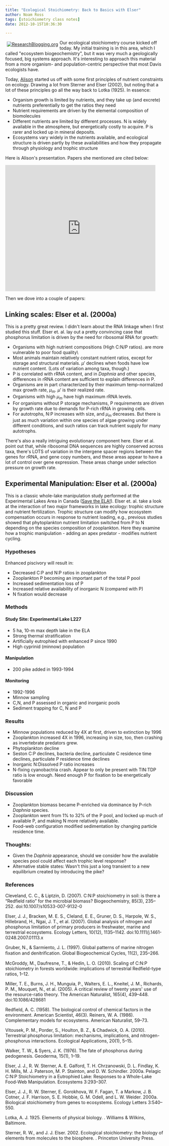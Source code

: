 ```yaml
---
title: "Ecological Stoichiometry: Back to Basics with Elser"
author: Noam Ross
tags: [stoichiometry class notes]
date: 2012-10-15T10:36:30

--- 
```



<span style="float: left; padding: 5px;"><a href="http://www.researchblogging.org"><img alt="ResearchBlogging.org" src="http://www.researchblogging.org/public/citation_icons/rb2_large_gray.png" style="border:0;"/></a></span>Our
ecological stoichiometry course kicked off today. My initial training is
in this area, which I called "ecosystem biogeochemistry", but it was
very much a geologically focused, big systems approach. It's interesting
to approach this material from a more organism- and population-centric
perspective that most Davis ecologists have.

Today, [Alison](http://www.researchgate.net/profile/Alison_Marklein/)
started us off with some first principles of nutrient constraints on
ecology. Drawing a lot from Sterner and Elser (2002), but noting that a
lot of these principles go all the way back to Lotka (1925). In essence:

-   Organism growth is limited by nutrients, and they take up (and
    excrete) nutrients preferentially to get the ratios they need
-   Nutrient requirements are driven by the elemental composition of
    biomolecules
-   Different nutrients are limited by different processes. N is widely
    available in the atmosphere, but energetically costly to acquire. P
    is rarer and locked up in mineral deposits.
-   Ecosystems vary widely in the nutrients available, and ecological
    structure is driven partly by these availabilities and how they
    propagate through physiology and trophic structure

Here is Alison's presentation. Papers she mentioned are cited below:

<iframe src="http://www.slideshare.net/slideshow/embed_code/14790213" width="476" height="400" frameborder="0" marginwidth="0" marginheight="0" scrolling="no"></iframe>

Then we dove into a couple of papers:

Linking scales: Elser et al. (2000a)
------------------------------------

This is a pretty great review. I didn't learn about the RNA linkage when
I first studied this stuff. Elser et. al. lay out a pretty convincing
case that phosphorus limitation is driven by the need for ribosomal RNA
for growth:

-   Organisms with high nutrient compositions (High C:N/P ratios). are
    more vulnerable to poor food quality\
-   Most animals maintain relatively constant nutrient ratios, except
    for storage and structural materials. $\mu'$ declines when foods
    have low nutrient content. (Lots of variation among taxa, though.)
-   P is correlated with rRNA content, and in *Daphnia* and other
    species, differences in rRNA content are sufficient to explain
    differences in P.
-   Organisms are in part characterized by their maximum temp-normalized
    max growth rate, $\mu_m$. $\mu'$ is their realized rate.
-   Organisms with high $\mu_m$ have high maximum rRNA levels.
-   For organisms without P storage mechanisms, P requirements are
    driven by growth rate due to demands for P-rich rRNA in growing
    cells.
-   For autotrophs, N:P increases with size, and $\mu_m$ decreases. But
    there is just as much variation within one species of algae growing
    under different conditions, and such ratios can track nutrient
    supply for many autotrophs.

There's also a really intriguing evolutionary component here. Elser et
al. point out that, while ribosomal DNA sequences are highly conserved
across taxa, there's LOTS of variation in the intergene spacer regions
between the genes for rRNA, and gene copy numbers, and these areas
appear to have a lot of control over gene expression. These areas change
under selection pressure on growth rate.

Experimental Manipulation: Elser et al. (2000a)
-----------------------------------------------

This is a classic whole-lake manipulation study performed at the
Experimental Lakes Area in Canada ([Save the
ELA!](http://saveela.org/)). Elser et. al. take a look at the
interaction of two major frameworks in lake ecology: trophic structure
and nutrient fertilization. Trophic structure can modify how ecosystem
compensation occurs in response to nutrient loading, e.g., previous
studies showed that phytoplankton nutrient limitation switched from P to
N depending on the species composition of zooplankton. Here they examine
how a trophic manipulation - adding an apex predator - modifies nutrient
cycling.

### Hypotheses

Enhanced piscivory will result in:

-   Decreased C:P and N:P ratios in zooplankton
-   Zooplankton P becoming an important part of the total P pool
-   Increased sedimentation loss of P
-   Increased relative availability of inorganic N (compared with P)
-   N fixation would decrease

### Methods

#### Study Site: Experimental Lake L227

-   5 ha, 10-m max depth lake in the ELA
-   Strong thermal stratification
-   Artificially eutrophied with enhanced P since 1990
-   High cyprinid (minnow) population

#### Manipulation

-   200 pike added in 1993-1994

#### Monitoring

-   1992-1996
-   Minnow sampling
-   C,N, and P assessed in organic and inorganic pools
-   Sediment trapping for C, N and P

### Results

-   Minnow populations reduced by 4X at first, driven to extinction by
    1996
-   Zooplankton increased 4X in 1996, increasing in size, too, then
    crashing as invertebrate predators grew.
-   Phytoplankton decline
-   Seston C:P declines, bacteria decline, particulate C residence time
    declines, particulate P residence time declines
-   Inorganic N:Dissolved P ratio increases
-   N-fixing cyanobactria crash. Appear to only be present with TIN:TDP
    ratio is low enough. Need enough P for fixation to be energetically
    favorable

### Discussion

-   Zooplankton biomass became P-enriched via dominance by P-rich
    *Daphnia* species.
-   Zooplankton went from 1% to 32% of the P pool, and locked up much of
    available P, and making N more relatively available.
-   Food-web configuration modified sedimentation by changing particle
    residence time.

### Thoughts:

-   Given the *Daphnia* appearance, should we consider how the available
    species pool could affect each trophic level response?
-   Alternative stable states: Wasn't this just a long transient to a
    new equilibrium created by introducing the pike?

### References

<span class="Z3988" title="ctx_ver=Z39.88-2004&rft_val_fmt=info%3Aofi%2Ffmt%3Akev%3Amtx%3Ajournal&rft.jtitle=Ecology+Letters&rft_id=info%3Adoi%2F10.1046%2Fj.1461-0248.2000.00185.x&rfr_id=info%3Asid%2Fresearchblogging.org&rft.atitle=Biological+stoichiometry+from+genes+to+ecosystems&rft.issn=1461-023X&rft.date=2000&rft.volume=3&rft.issue=6&rft.spage=540&rft.epage=550&rft.artnum=http%3A%2F%2Fdoi.wiley.com%2F10.1046%2Fj.1461-0248.2000.00185.x&rft.au=Elser%2C+J.&rft.au=Sterner%2C+R.&rft.au=Gorokhova%2C+E.&rft.au=Fagan%2C+W.&rft.au=Markow%2C+T.&rft.au=Cotner%2C+J.&rft.au=Harrison%2C+J.&rft.au=Hobbie%2C+S.&rft.au=Odell%2C+G.&rft.au=Weider%2C+L.&rfe_dat=bpr3.included=1;bpr3.tags=Ecology+%2F+Conservation"></span>
<span class="Z3988" title="ctx_ver=Z39.88-2004&rft_val_fmt=info%3Aofi%2Ffmt%3Akev%3Amtx%3Ajournal&rft.jtitle=Ecosystems&rft_id=info%3Adoi%2F10.1007%2Fs100210000027&rfr_id=info%3Asid%2Fresearchblogging.org&rft.atitle=Pelagic+C%3AN%3AP+Stoichiometry+in+a+Eutrophied+Lake%3A+Responses+to+a+Whole-Lake+Food-Web+Manipulation&rft.issn=1432-9840&rft.date=2000&rft.volume=3&rft.issue=3&rft.spage=293&rft.epage=307&rft.artnum=http%3A%2F%2Fwww.springerlink.com%2Fopenurl.asp%3Fgenre%3Darticle%26id%3Ddoi%3A10.1007%2Fs100210000027&rft.au=Elser%2C+J.&rft.au=Sterner%2C+R.&rft.au=Galford%2C+A.&rft.au=Chrzanowski%2C+T.&rft.au=Findlay%2C+D.&rft.au=Mills%2C+K.&rft.au=Paterson%2C+M.&rft.au=Stainton%2C+M.&rft.au=Schindler%2C+D.&rfe_dat=bpr3.included=1;bpr3.tags=Ecology+%2F+Conservation"></span>
Cleveland, C. C., & Liptzin, D. (2007). C:N:P stoichiometry in soil: is
there a “Redfield ratio” for the microbial biomass? Biogeochemistry,
85(3), 235–252. doi:10.1007/s10533-007-9132-0

Elser, J. J., Bracken, M. E. S., Cleland, E. E., Gruner, D. S., Harpole,
W. S., Hillebrand, H., Ngai, J. T., et al. (2007). Global analysis of
nitrogen and phosphorus limitation of primary producers in freshwater,
marine and terrestrial ecosystems. Ecology Letters, 10(12), 1135–1142.
doi:10.1111/j.1461-0248.2007.01113.x

Gruber, N., & Sarmiento, J. L. (1997). Global patterns of marine
nitrogen ﬁxation and denitriﬁcation. Global Biogeochemical Cycles,
11(2), 235–266.

McGroddy, M., Daufresne, T., & Hedin, L. O. (2010). Scaling of C:N:P
stoichiometry in forests worldwide: implications of terrestrial
Redfield-type ratios, 1–12.

Miller, T. E., Burns, J. H., Munguia, P., Walters, E. L., Kneitel, J.
M., Richards, P. M., Mouquet, N., et al. (2005). A critical review of
twenty years' use of the resource-ratio theory. The American Naturalist,
165(4), 439–448. doi:10.1086/428681

Redfield, A. C. (1958). The biological control of chemical factors in
the environment. American Scientist, 46(3). Reiners, W. A. (1986).
Complementary models for ecosystems. American Naturalist, 59–73.

Vitousek, P. M., Porder, S., Houlton, B. Z., & Chadwick, O. A. (2010).
Terrestrial phosphorus limitation: mechanisms, implications, and
nitrogen-phosphorus interactions. Ecological Applications, 20(1), 5–15.

Walker, T. W., & Syers, J. K. (1976). The fate of phosphorus during
pedogenesis. Geoderma, 15(1), 1–19.

Elser, J. J., R. W. Sterner, A. E. Galford, T. H. Chrzanowski, D. L.
Findlay, K. H. Mills, M. J. Paterson, M. P. Stainton, and D. W.
Schindler. 2000a. Pelagic C:N:P Stoichiometry in a Eutrophied Lake:
Responses to a Whole-Lake Food-Web Manipulation. Ecosystems 3:293–307.

Elser, J. J., R. W. Sterner, E. Gorokhova, W. F. Fagan, T. a Markow, J.
B. Cotner, J. F. Harrison, S. E. Hobbie, G. M. Odell, and L. W. Weider.
2000a. Biological stoichiometry from genes to ecosystems. Ecology
Letters 3:540–550.

Lotka, A. J. 1925. Elements of physical biology. . Williams & Wilkins,
Baltimore.

Sterner, R. W., and J. J. Elser. 2002. Ecological stoichiometry: the
biology of elements from molecules to the biosphere. . Princeton
University Press.
